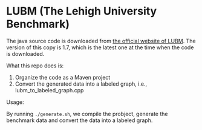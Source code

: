 # LUBM (The Lehigh University Benchmark)

The java source code is downloaded from [the official website of LUBM](http://swat.cse.lehigh.edu/projects/lubm/).
The version of this copy is 1.7, which is the latest one at the time when the code is downloaded.

What this repo does is:

1. Organize the code as a Maven project
2. Convert the generated data into a labeled graph, i.e., lubm_to_labeled_graph.cpp

Usage:

By running `./generate.sh`, we compile the probject, generate the benchmark data and convert the data into a labeled graph.

